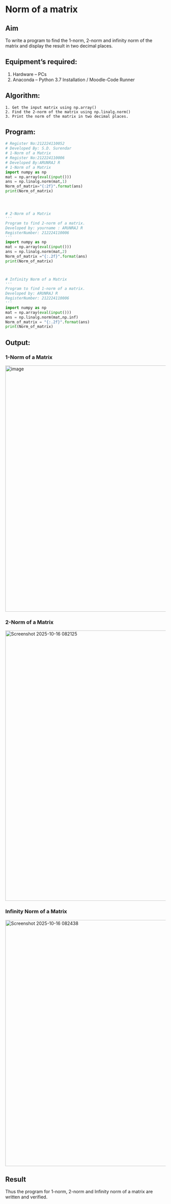 # Norm of a matrix
## Aim
To write a program to find the 1-norm, 2-norm and infinity norm of the matrix and display the result in two decimal places.
## Equipment’s required:
1.	Hardware – PCs
2.	Anaconda – Python 3.7 Installation / Moodle-Code Runner
## Algorithm:
	1. Get the input matrix using np.array()   
    2. Find the 2-norm of the matrix using np.linalg.norm()
	3. Print the norm of the matrix in two decimal places.
## Program:
```Python
# Register No:212224110052
# Developed By: S.D. Surendar
# 1-Norm of a Matrix
# Register No:212224110006
# Developed By:ARUNRAJ R
# 1-Norm of a Matrix
import numpy as np
mat = np.array(eval(input()))
ans = np.linalg.norm(mat,1)
Norm_of_matrix="{:2f}".format(ans)
print(Norm_of_matrix)




# 2-Norm of a Matrix
'''
Program to find 2-norm of a matrix.
Developed by: yourname : ARUNRAJ R
RegisterNumber: 212224110006
'''
import numpy as np
mat = np.array(eval(input()))
ans = np.linalg.norm(mat,2)
Norm_of_matrix ="{:.2f}".format(ans)
print(Norm_of_matrix)



# Infinity Norm of a Matrix
'''
Program to find 1-norm of a matrix.
Developed by: ARUNRAJ R
RegisterNumber: 212224110006
'''
import numpy as np
mat = np.array(eval(input()))
ans = np.linalg.norm(mat,np.inf)
Norm_of_matrix = "{:.2f}".format(ans)
print(Norm_of_matrix)


```
## Output:
### 1-Norm of a Matrix
<img width="821" height="772" alt="image" src="https://github.com/user-attachments/assets/568cf7e5-ea0d-4ee8-b118-b41ba75a4748" />


### 2-Norm of a Matrix
<img width="1317" height="848" alt="Screenshot 2025-10-16 082125" src="https://github.com/user-attachments/assets/b9e2811a-433e-425a-9549-dbc8379b3fd6" />


### Infinity Norm of a Matrix
<img width="821" height="772" alt="Screenshot 2025-10-16 082438" src="https://github.com/user-attachments/assets/74ae181d-5034-47e2-b39a-5efbec387a8a" />


## Result
Thus the program for 1-norm, 2-norm and Infinity norm of a matrix are written and verified.
